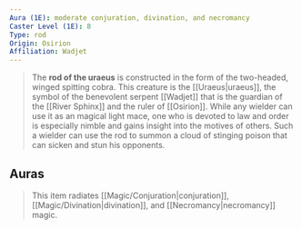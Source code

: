 ```yaml
---
Aura (1E): moderate conjuration, divination, and necromancy
Caster Level (1E): 8
Type: rod
Origin: Osirion
Affiliation: Wadjet
---
```


> The **rod of the uraeus** is constructed in the form of the two-headed, winged spitting cobra. This creature is the [[Uraeus|uraeus]], the symbol of the benevolent serpent [[Wadjet]] that is the guardian of the [[River Sphinx]] and the ruler of [[Osirion]]. While any wielder can use it as an magical light mace, one who is devoted to law and order is especially nimble and gains insight into the motives of others. Such a wielder can use the rod to summon a cloud of stinging poison that can sicken and stun his opponents.


## Auras

> This item radiates [[Magic/Conjuration|conjuration]], [[Magic/Divination|divination]], and [[Necromancy|necromancy]] magic.







